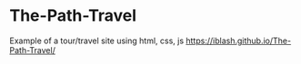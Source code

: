 # The-Path-Travel
Example of a tour/travel site using html, css, js
https://iblash.github.io/The-Path-Travel/
